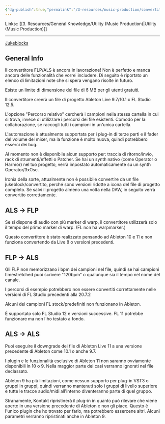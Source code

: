 ```yaml
---
{"dg-publish":true,"permalink":"/3-resources/music-production/convertitore-di-progetti/"}
---
```


Links:: [[3. Resources/General Knowledge/Utility (Music Production)\|Utility (Music Production)]]

---
[Jukeblocks](https://convert.jukeblocks.io/)

## General Info

Il convertitore FLP/ALS è ancora in lavorazione! Non è perfetto e manca ancora delle funzionalità che vorrei includere. Di seguito è riportato un elenco di limitazioni note che si spera vengano risolte in futuro.

Esiste un limite di dimensione del file di 6 MB per gli utenti gratuiti.

Il convertitore creerà un file di progetto Ableton Live 9.7/10.1 o FL Studio 12.5.

L'opzione "Percorso relativo" cercherà i campioni nella stessa cartella in cui si trova, invece di utilizzare i percorsi dei file esistenti. Comodo per la collaborazione, se raccogli tutti i campioni in un'unica cartella.

L'automazione è attualmente supportata per i plug-in di terze parti e il fader del volume del mixer, ma la funzione è molto nuova, quindi potrebbero esserci dei bug.

Al momento non è disponibile alcun supporto per: traccia di ritorno/invio, rack di strumenti/effetti o Patcher. Se hai un synth nativo (come Operator o Harmor) nel tuo progetto, verrà impostato automaticamente su un synth Operator/3xOsc.

Ironia della sorte, attualmente non è possibile convertire da un file jukeblock/convertito, perché sono versioni ridotte a icona del file di progetto completo. Se salvi il progetto almeno una volta nella DAW, in seguito verrà convertito correttamente.


## ALS -> FLP

Se si dispone di audio con più marker di warp, il convertitore utilizzerà solo il tempo del primo marker di warp. (FL non ha warpmarker.)

Questo convertitore è stato realizzato pensando ad Ableton 10 e 11 e non funziona convertendo da Live 8 o versioni precedenti.
  

## FLP -> ALS

Gli FLP non memorizzano i bpm dei campioni nel file, quindi se hai campioni timestretched puoi scrivere "120bpm" o qualunque sia il tempo nel nome del canale.

I percorsi di esempio potrebbero non essere convertiti correttamente nelle versioni di FL Studio precedenti alla 20.7.2

Alcuni dei campioni FL stock/predefiniti non funzionano in Ableton.

È supportato solo FL Studio 12 e versioni successive. FL 11 potrebbe funzionare ma non l'ho testato a fondo.
  
## ALS -> ALS

Puoi eseguire il downgrade dei file di Ableton Live 11 a una versione precedente di Ableton come 10.1 o anche 9.7.

I plugin e le funzionalità esclusive di Ableton 11 non saranno ovviamente disponibili in 10 o 9. Nella maggior parte dei casi verranno ignorati nel file declassato.

Ableton 9 ha più limitazioni, come nessun supporto per plug-in VST3 o gruppi in gruppi, quindi verranno mantenuti solo i gruppi di livello superiore e tutte le tracce audio/midi all'interno diventeranno parte di quel gruppo.

Stranamente, Kontakt ripristinerà il plug-in in quanto può rilevare che viene aperto in una versione precedente di Ableton e non gli piace. Questo è l'unico plugin che ho trovato per farlo, ma potrebbero essercene altri. Alcuni parametri verranno ripristinati anche in Ableton 9.

